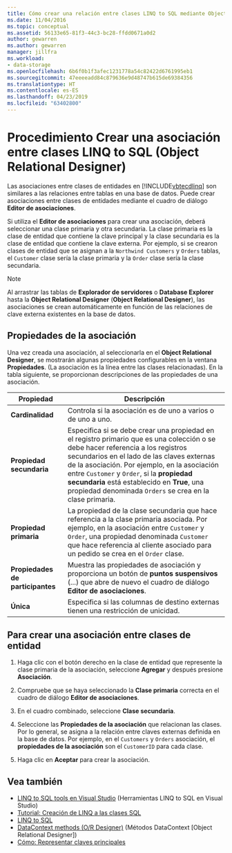 ```yaml
---
title: Cómo crear una relación entre clases LINQ to SQL mediante Object Relational Designer
ms.date: 11/04/2016
ms.topic: conceptual
ms.assetid: 56133e65-81f3-44c3-bc28-ffdd0671a0d2
author: gewarren
ms.author: gewarren
manager: jillfra
ms.workload:
- data-storage
ms.openlocfilehash: 6b6f0b1f3afec1231778a54c82422d6761995eb1
ms.sourcegitcommit: 47eeeeadd84c879636e9d48747b615de69384356
ms.translationtype: HT
ms.contentlocale: es-ES
ms.lasthandoff: 04/23/2019
ms.locfileid: "63402800"
---
```

# <a name="how-to-create-an-association-between-linq-to-sql-classes-or-designer"></a>Procedimiento Crear una asociación entre clases LINQ to SQL (Object Relational Designer)
Las asociaciones entre clases de entidades en [!INCLUDE[vbtecdlinq](../data-tools/includes/vbtecdlinq_md.md)] son similares a las relaciones entre tablas en una base de datos. Puede crear asociaciones entre clases de entidades mediante el cuadro de diálogo **Editor de asociaciones**.

Si utiliza el **Editor de asociaciones** para crear una asociación, deberá seleccionar una clase primaria y otra secundaria. La clase primaria es la clase de entidad que contiene la clave principal y la clase secundaria es la clase de entidad que contiene la clave externa. Por ejemplo, si se crearon clases de entidad que se asignan a la `Northwind Customers` y `Orders` tablas, el `Customer` clase sería la clase primaria y la `Order` clase sería la clase secundaria.

> [!NOTE]
> Al arrastrar las tablas de **Explorador de servidores** o **Database Explorer** hasta la **Object Relational Designer** (**Object Relational Designer**), las asociaciones se crean automáticamente en función de las relaciones de clave externa existentes en la base de datos.

## <a name="association-properties"></a>Propiedades de la asociación
Una vez creada una asociación, al seleccionarla en el **Object Relational Designer**, se mostrarán algunas propiedades configurables en la ventana **Propiedades**. (La asociación es la línea entre las clases relacionadas). En la tabla siguiente, se proporcionan descripciones de las propiedades de una asociación.

|Propiedad|Descripción|
|--------------|-----------------|
|**Cardinalidad**|Controla si la asociación es de uno a varios o de uno a uno.|
|**Propiedad secundaria**|Especifica si se debe crear una propiedad en el registro primario que es una colección o se debe hacer referencia a los registros secundarios en el lado de las claves externas de la asociación. Por ejemplo, en la asociación entre `Customer` y `Order`, si la **propiedad secundaria** está establecido en **True**, una propiedad denominada `Orders` se crea en la clase primaria.|
|**Propiedad primaria**|La propiedad de la clase secundaria que hace referencia a la clase primaria asociada. Por ejemplo, en la asociación entre `Customer` y `Order`, una propiedad denominada `Customer` que hace referencia al cliente asociado para un pedido se crea en el `Order` clase.|
|**Propiedades de participantes**|Muestra las propiedades de asociación y proporciona un botón de **puntos suspensivos** (...) que abre de nuevo el cuadro de diálogo **Editor de asociaciones**.|
|**Única**|Especifica si las columnas de destino externas tienen una restricción de unicidad.|

## <a name="to-create-an-association-between-entity-classes"></a>Para crear una asociación entre clases de entidad

1. Haga clic con el botón derecho en la clase de entidad que represente la clase primaria de la asociación, seleccione **Agregar** y después presione **Asociación**.

2. Compruebe que se haya seleccionado la **Clase primaria** correcta en el cuadro de diálogo **Editor de asociaciones**.

3. En el cuadro combinado, seleccione **Clase secundaria**.

4. Seleccione las **Propiedades de la asociación** que relacionan las clases. Por lo general, se asigna a la relación entre claves externas definida en la base de datos. Por ejemplo, en el `Customers` y `Orders` asociación, el **propiedades de la asociación** son el `CustomerID` para cada clase.

5. Haga clic en **Aceptar** para crear la asociación.

## <a name="see-also"></a>Vea también

- [LINQ to SQL tools en Visual Studio](../data-tools/linq-to-sql-tools-in-visual-studio2.md) (Herramientas LINQ to SQL en Visual Studio)
- [Tutorial: Creación de LINQ a las clases SQL](how-to-create-linq-to-sql-classes-mapped-to-tables-and-views-o-r-designer.md)
- [LINQ to SQL](/dotnet/framework/data/adonet/sql/linq/index)
- [DataContext methods (O/R Designer)](../data-tools/datacontext-methods-o-r-designer.md) (Métodos DataContext [Object Relational Designer])
- [Cómo: Representar claves principales](/dotnet/framework/data/adonet/sql/linq/how-to-represent-primary-keys)